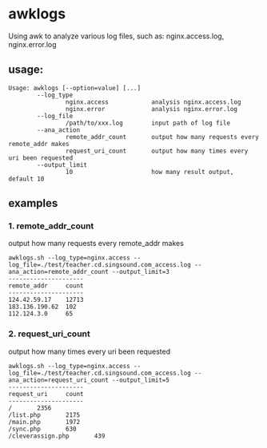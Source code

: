 # awklogs
Using awk to analyze various log files, such as: nginx.access.log, nginx.error.log

## usage:
```linux
Usage: awklogs [--option=value] [...]
        --log_type
                nginx.access            analysis nginx.access.log
                nginx.error             analysis nginx.error.log
        --log_file
                /path/to/xxx.log        input path of log file
        --ana_action
                remote_addr_count       output how many requests every remote_addr makes
                request_uri_count       output how many times every uri been requested
        --output_limit
                10                      how many result output, default 10
```

## examples
### 1. remote_addr_count
output how many requests every remote_addr makes
```linux
awklogs.sh --log_type=nginx.access --log_file=./test/teacher.cd.singsound.com_access.log --ana_action=remote_addr_count --output_limit=3
---------------------
remote_addr     count
---------------------
124.42.59.17    12713
183.136.190.62  102
112.124.3.0     65
```
### 2. request_uri_count
output how many times every uri been requested
```linux
awklogs.sh --log_type=nginx.access --log_file=./test/teacher.cd.singsound.com_access.log --ana_action=request_uri_count --output_limit=5
---------------------
request_uri     count
---------------------
/       2356
/list.php       2175
/main.php       1972
/sync.php       630
/cleverassign.php       439
```
